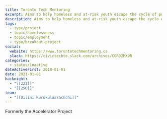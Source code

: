```yaml
---
title: Toronto Tech Mentoring
excerpt: Aims to help homeless and at-risk youth escape the cycle of poverty by helping them to use tech skills.
description: Aims to help homeless and at-risk youth escape the cycle of poverty by helping them to use tech skills.
tags:
  - type/project
  - topic/homelessness
  - topic/employment
  - type/breakout-project
social:
  website: https://www.torontotechmentoring.ca
  slack: https://civictechto.slack.com/archives/CGR02MX9R
categories:
  - status/inactive
dateActiveFirst: 2018-01-01
date: 2021-01-01
hacknight:
  - "[[222]]"
  - "[[258]]"
team:
  - "[[Dilini Kurukulaarachchi]]"
---
```

Formerly the Accelerator Project